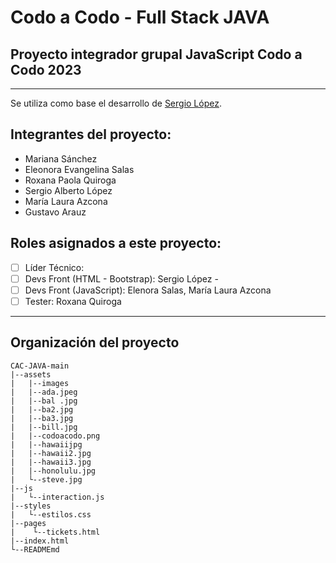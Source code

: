 # Codo a Codo - Full Stack JAVA
## Proyecto integrador grupal JavaScript Codo a Codo 2023
---
Se utiliza como base el desarrollo de [Sergio López](https://github.com/seralopez/CAC-JAVA).

## Integrantes del proyecto:
- Mariana Sánchez
- Eleonora Evangelina Salas
- Roxana Paola Quiroga
- Sergio Alberto López
- María Laura Azcona 
- Gustavo Arauz


## Roles asignados a este proyecto:
* [ ] Líder Técnico: 
* [ ] Devs Front (HTML - Bootstrap): Sergio López - 
* [ ] Devs Front (JavaScript): Elenora Salas, María Laura Azcona
* [ ] Tester: Roxana Quiroga
---
## Organización del proyecto
```
CAC-JAVA-main
|--assets
|   |--images
|   |--ada.jpeg
|   |--bal .jpg
|   |--ba2.jpg
|   |--ba3.jpg
|   |--bill.jpg
|   |--codoacodo.png
|   |--hawaiijpg
|   |--hawaii2.jpg
|   |--hawaii3.jpg
|   |--honolulu.jpg
|   └--steve.jpg
|--js
|   └--interaction.js
|--styles
|   └--estilos.css
|--pages
|    └--tickets.html
|--index.html
└--READMEmd
```

